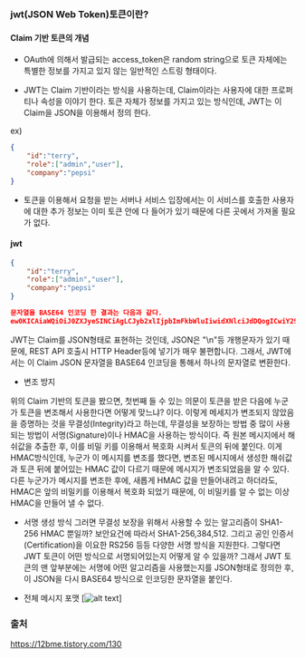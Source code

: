 ### jwt(JSON Web Token)토큰이란?


#### Claim 기반 토큰의 개념
- OAuth에 의해서 발급되는 access_token은 random string으로 토큰 자체에는 특별한 정보를 가지고 있지 않는 일반적인 스트링 형태이다.

- JWT는 Claim 기반이라는 방식을 사용하는데, Claim이라는 사용자에 대한 프로퍼티나 속성을 이야기 한다. 토큰 자체가 정보를 가지고 있는 방식인데, JWT는 이 Claim을 JSON을 이용해서 정의 한다.

ex)
~~~ json
{    
    "id":"terry",
    "role":["admin","user"],
    "company":"pepsi" 
}
~~~

- 토큰을 이용해서 요청을 받는 서버나 서비스 입장에서는 이 서비스를 호출한 사용자에 대한 추가 정보는 이미 토큰 안에 다 들어가 있기 때문에 다른 곳에서 가져올 필요가 없다.
 

#### jwt
~~~ json
{    
    "id":"terry",
    "role":["admin","user"],
    "company":"pepsi" 
}

문자열을 BASE64 인코딩 한 결과는 다음과 같다.
ew0KICAiaWQiOiJ0ZXJyeSINCiAgLCJyb2xlIjpbImFkbWluIiwidXNlciJdDQogICwiY29tcGFueSI6InBlcHNpIg0KfQ0K
~~~
JWT는 Claim를 JSON형태로 표현하는 것인데, JSON은 "\n"등 개행문자가 있기 때문에, REST API 호출시 HTTP Header등에 넣기가 매우 불편합니다. 그래서, JWT에서는 이 Claim JSON 문자열을 BASE64 인코딩을 통해서 하나의 문자열로 변환한다.

- 변조 방지

위의 Claim 기반의 토큰을 봤으면, 첫번째 들 수 있는 의문이 토큰을 받은 다음에 누군가 토큰을 변조해서 사용한다면 어떻게 맞느냐? 이다. 이렇게 메세지가 변조되지 않았음을 증명하는 것을 무결성(Integrity)라고 하는데, 무결성을 보장하는 방법 중 많이 사용되는 방법이 서명(Signature)이나 HMAC을 사용하는 방식이다. 즉 원본 메시지에서 해쉬값을 추출한 후, 이를 비밀 키를 이용해서 복호화 시켜서 토큰의 뒤에 붙인다. 이게 HMAC방식인데, 누군가 이 메시지를 변조를 했다면, 변조된 메시지에서 생성한 해쉬값과 토큰 뒤에 붙어있는 HMAC 값이 다르기 때문에 메시지가 변조되었음을 알 수 있다. 다른 누군가가 메시지를 변조한 후에, 새롭게 HMAC 값을 만들어내려고 하더라도, HMAC은 앞의 비밀키를 이용해서 복호화 되었기 때문에, 이 비밀키를 알 수 없는 이상 HMAC을 만들어 낼 수 없다.

- 서명 생성 방식
그러면 무결성 보장을 위해서 사용할 수 있는 알고리즘이 SHA1-256 HMAC 뿐일까? 보안요건에 따라서 SHA1-256,384,512. 그리고 공인 인증서(Certification)을 이요한 RS256 등등 다양한 서명 방식을 지원한다. 그렇다면 JWT 토큰이 어떤 방식으로 서명되어있는지 어떻게 알 수 있을까? 그래서 JWT 토큰의 맨 앞부분에는 서명에 어떤 알고리즘을 사용했는지를 JSON형태로 정의한 후, 이 JSON을 다시 BASE64 방식으로 인코딩한 문자열을 붙인다.

- 전체 메시지 포맷
[![alt text](https://t1.daumcdn.net/cfile/tistory/214BE54B5927D69D3C)]


### 출처
https://12bme.tistory.com/130